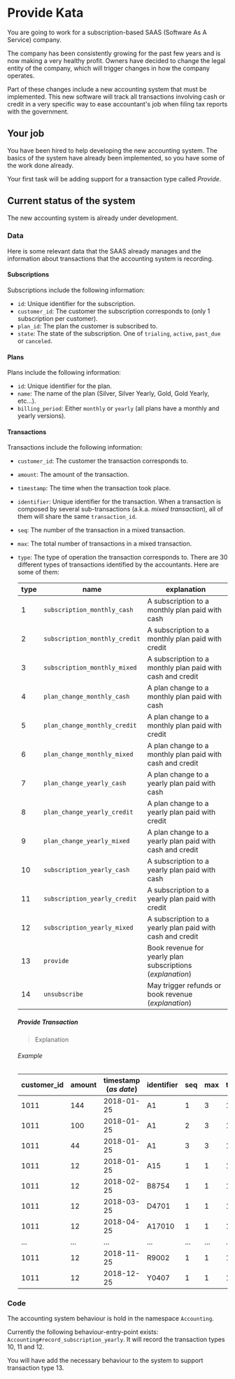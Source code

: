 # Provide Kata

You are going to work for a subscription-based SAAS (Software As A Service)
company.

The company has been consistently growing for the past few years and is now
making a very healthy profit. Owners have decided to change the legal entity
of the company, which will trigger changes in how the company operates.

Part of these changes include a new accounting system that must be implemented.
This new software will track all transactions involving cash or credit in a
very specific way to ease accountant's job when filing tax reports with the
government.


## Your job

You have been hired to help developing the new accounting system. The basics
of the system have already been implemented, so you have some of the work done
already.

Your first task will be adding support for a transaction type called _Provide_.


## Current status of the system

The new accounting system is already under development.

### Data

Here is some relevant data that the SAAS already manages and the information
about transactions that the accounting system is recording.

#### Subscriptions

Subscriptions include the following information:
- `id`: Unique identifier for the subscription.
- `customer_id`: The customer the subscription corresponds to (only 1 subscription per customer).
- `plan_id`: The plan the customer is subscribed to.
- `state`: The state of the subscription. One of `trialing`, `active`, `past_due` or `canceled`.

#### Plans

Plans include the following information:
- `id`: Unique identifier for the plan.
- `name`: The name of the plan (Silver, Silver Yearly, Gold, Gold Yearly, etc...).
- `billing_period`: Either `monthly` or `yearly` (all plans have a monthly and yearly versions).

#### Transactions

Transactions include the following information:
- `customer_id`: The customer the transaction corresponds to.
- `amount`: The amount of the transaction.
- `timestamp`: The time when the transaction took place.
- `identifier`: Unique identifier for the transaction. When a transaction is
  composed by several sub-transactions (a.k.a. _mixed transaction_), all of them
  will share the same `transaction_id`.
- `seq`: The number of the transaction in a mixed transaction.
- `max`: The total number of transactions in a mixed transaction.
- `type`: The type of operation the transaction corresponds to. There are 30
  different types of transactions identified by the accountants.
  Here are some of them:


  | type | name                          | explanation |
  |------|-------------------------------|-------------|
  | 1    | `subscription_monthly_cash`   | A subscription to a monthly plan paid with cash |
  | 2    | `subscription_monthly_credit` | A subscription to a monthly plan paid with credit |
  | 3    | `subscription_monthly_mixed`  | A subscription to a monthly plan paid with cash and credit |
  | 4    | `plan_change_monthly_cash`    | A plan change to a monthly plan paid with cash |
  | 5    | `plan_change_monthly_credit`  | A plan change to a monthly plan paid with credit |
  | 6    | `plan_change_monthly_mixed`   | A plan change to a monthly plan paid with cash and credit |
  | 7    | `plan_change_yearly_cash`     | A plan change to a yearly plan paid with cash |
  | 8    | `plan_change_yearly_credit`   | A plan change to a yearly plan paid with credit |
  | 9    | `plan_change_yearly_mixed`    | A plan change to a yearly plan paid with cash and credit |
  | 10   | `subscription_yearly_cash`    | A subscription to a yearly plan paid with cash |
  | 11   | `subscription_yearly_credit`  | A subscription to a yearly plan paid with credit |
  | 12   | `subscription_yearly_mixed`   | A subscription to a yearly plan paid with cash and credit |
  | 13   | `provide`                     | Book revenue for yearly plan subscriptions (*explanation*) |
  | 14   | `unsubscribe`                 | May trigger refunds or book revenue (*explanation*) |


  ##### Provide Transaction

  > Explanation

  ###### Example

  | customer_id | amount | timestamp (*as date*) | identifier | seq | max | type |
  |-------------|--------|-----------------------|------------|-----|-----|------|
  | 1011        | 144    | 2018-01-25            | A1         | 1   | 3   | 12   |
  | 1011        | 100    | 2018-01-25            | A1         | 2   | 3   | 10   |
  | 1011        | 44     | 2018-01-25            | A1         | 3   | 3   | 11   |
  | 1011        | 12     | 2018-01-25            | A15        | 1   | 1   | 13   |
  | 1011        | 12     | 2018-02-25            | B8754      | 1   | 1   | 13   |
  | 1011        | 12     | 2018-03-25            | D4701      | 1   | 1   | 13   |
  | 1011        | 12     | 2018-04-25            | A17010     | 1   | 1   | 13   |
  | ...         | ...    | ...                   | ...        | ... | ... | ...  |
  | 1011        | 12     | 2018-11-25            | R9002      | 1   | 1   | 13   |
  | 1011        | 12     | 2018-12-25            | Y0407      | 1   | 1   | 13   |



### Code

The accounting system behaviour is hold in the namespace `Accounting`.

Currently the following behaviour-entry-point exists: `Accounting#record_subscription_yearly`.
It will record the transaction types 10, 11 and 12.

You will have add the necessary behaviour to the system to support transaction type 13.
